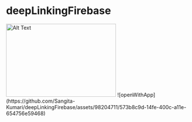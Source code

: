 # deepLinkingFirebase
<img src="[url-to-your-image](https://github.com/Sangita-Kumari/deepLinkingFirebase/assets/98204711/055f30eb-0dcd-4b5a-ad33-f9a083ead1b7)" alt="Alt Text" width="300" height="200">
![openWithApp](https://github.com/Sangita-Kumari/deepLinkingFirebase/assets/98204711/573b8c9d-14fe-400c-a11e-654756e59468)

